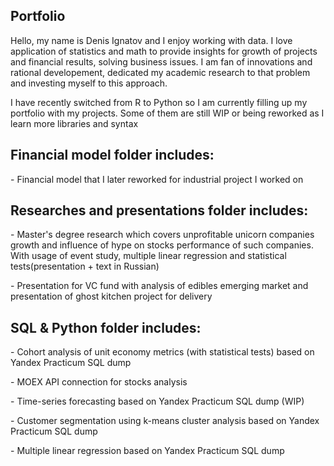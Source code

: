 ## Portfolio
Hello, my name is Denis Ignatov and I enjoy working with data. I love application of statistics and math to provide insights for growth of projects and financial results, solving business issues. I am fan of innovations and rational developement, dedicated my academic research to that problem and investing myself to this approach.
<p>I have recently switched from R to Python so I am currently filling up my portfolio with my projects. Some of them are still WIP or being reworked as I learn more libraries and syntax<p>

## Financial model folder includes:
<p>- Financial model that I later reworked for industrial project I worked on<p>
  
 
## Researches and presentations folder includes:
<p>- Master's degree research which covers unprofitable unicorn companies growth and influence of hype on stocks performance of such companies. With usage of event study, multiple linear regression and statistical tests(presentation + text in Russian)<p>
<p>- Presentation for VC fund with analysis of edibles emerging market and presentation of ghost kitchen project for delivery<p>
  
  
## SQL & Python folder includes:
<p>- Cohort analysis of unit economy metrics (with statistical tests) based on Yandex Practicum SQL dump<p>
<p>- MOEX API connection for stocks analysis<p>
<p>- Time-series forecasting based on Yandex Practicum SQL dump (WIP) <p>
<p>- Customer segmentation using k-means cluster analysis based on Yandex Practicum SQL dump<p>
<p>- Multiple linear regression based on Yandex Practicum SQL dump<p>

  
  
